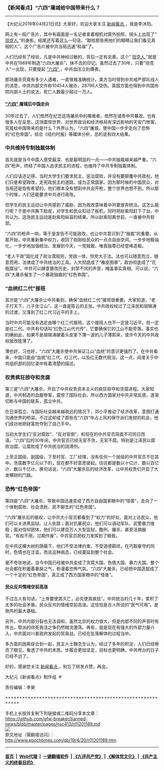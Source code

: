 ### 【新闻看点】“六四”屠城给中国带来什么？
------------------------

<p>
 【大纪元2019年04月21日讯】大家好，欢迎大家关注
 <a href="http://www.epochtimes.com/gb/tag/%E6%96%B0%E9%97%BB%E7%9C%8B%E7%82%B9.html">
  新闻看点
 </a>
 ，我是李沐阳。
</p>
<p>
 网上有一段广告片，其中有画面是一名记者拿着相机对窗外拍照，镜头上出现了“
 <a href="http://www.epochtimes.com/gb/tag/%E5%9D%A6%E5%85%8B%E4%BA%BA.html">
  坦克人
 </a>
 ”的身影。结尾还写着这么一句话，“献给那些用他们的眼睛让我们看见真相的人”。这个广告片被中共当局迅速“和谐”了。
</p>
<p>
 人们已经有了经验，凡是中共神经过敏的，背后一定有文章。这个“
 <a href="http://www.epochtimes.com/gb/tag/%E5%9D%A6%E5%85%8B%E4%BA%BA.html">
  坦克人
 </a>
 ”就是中共在1989年制造“六四大屠杀”，抹不去的印记。虽然过去了30年，只要“坦克人”一出现，只要提起
 <a href="http://www.epochtimes.com/gb/tag/%E2%80%9C%E5%85%AD%E5%9B%9B%E2%80%9D.html">
  “六四”
 </a>
 ，中共血压立刻爆表。
</p>
<p>
 那场屠杀究竟有多少人遇难，一直很难准确统计。美方当时得到中共戒严部队线人的消息，中共内部文件称10454人被杀，28796人受伤。英国方面也得到中共国务院内部人士的说法，死亡人数最少超过一万人。
</p>
<p>
 <center>
 </center>
</p>
<h4>
 <a href="http://www.epochtimes.com/gb/tag/%E2%80%9C%E5%85%AD%E5%9B%9B%E2%80%9D.html">
  “六四”
 </a>
 屠城后中国走向
</h4>
<p>
 30年过去了，人们依然在纪念这场屠杀中的罹难者，依然在谴责中共暴政。也有很多人在反思，这场震惊世界、对世界政治和经济格局有深远影响的天安门惨案，究竟给中国带来的是什么？外界认为，“六四”屠城，使中国一步步走向了恐怖的“红色帝国”。综合《纽约时报》等媒体分析，总的说有四大结果。
</p>
<h3>
 中共维持专制独裁体制
</h3>
<p>
 首先就是当今中国人感受最深、也是最明显的一点——中共独裁越来越严重。“六四”枪声，终结了中国人追求民主的进程，也维持了中共专制独裁体制。
</p>
<p>
 人们应该还记得，当时大学生们要求民主，惩治腐败，并没有要颠覆中共政权。他们只是希望政改，走宪政民主的道路，成为正常国家。因为那时候的中国民众，对当局还是抱有希望的。他们根本没有想到中共会开枪，整个世界也想不到。所以那个时候，人们还能要求中共进行政改。
</p>
<p>
 但学生的民主运动让中共感到了威胁，因为政改意味着中共要放弃统治。这怎么能行呢？于是中共撕下脸皮，对学生和民众扣动了扳机，同时把赵紫阳赶下了台。中共认为，这场民主运动是赵紫阳纵容的结果。所以赵紫阳离世前，一直被中共软禁。
</p>
<p>
 “六四”的枪声一响，等于是宣告不可能政改，也让中共意识到了“独裁”的重要。从那开始，中共重新集中权力，收回了刚刚给民众的一点点自由空间。一步步地极端化，一步步地加强统治。发展到今天，一党独裁、唯我独尊已经登峰造极。
</p>
<p>
 “老人干政”固化成了政治潜规则，党政一体，但党大于法。法也可以随意而立，随意而用，法律成了中共统治的工具。人大彻底成了“橡皮图章”，政协彻底成了“花瓶摆设”。中共可以肆意篡改历史，封禁不同的声音，掩盖事实真相。可以说，“六四”大屠杀催生了一个暴政独裁的“红色帝国”。
</p>
<h3>
 “血统红二代”接班
</h3>
<p>
 其次是“六四”大屠杀让中共看到，确保“血统红二代”接班很重要。大家知道，“老子打天下，儿子坐江山”，这一直是陈云的主张。中共政权经过了江泽民和胡锦涛的过渡，又落到了红二代习近平的手上。
</p>
<p>
 当时中共可能没有选定由哪个红二代接班，这个接班人也不一定是习近平，但一定是红二代。中共有句话叫“红色江山代代传”，它要确保它的江山不能旁落。事实也的确如此，如果不是胡锦涛硬着头皮拿下薄一波的儿子薄熙来，或许今天的中共政权就改姓薄了。
</p>
<p>
 薄也好，习也好，“六四”大屠杀使中共保证江山“血统”的意识更强烈了。在中共看来，中国只能由“血统”红二代、红三代，以及红无数代统治。这一点，阎淮关于中共组织部的回忆录中有着清楚的描述。
</p>
<h3>
 权贵疯狂掠夺和贪腐
</h3>
<p>
 第三是“六四”大屠杀，开启了中共权贵资本主义的疯狂掠夺和贪腐进程。大家知道，中共制造的血腥惨案，震惊了国际社会。所以西方国家对中共非常反感，逐渐切断与中国的联系，孤立中共。
</p>
<p>
 在日渐孤立、与国际社会越来越疏远的情况下，邓小平推动了经济改革，意图打通沟通世界的桥梁。不过这却成了那些在“六四”中占上风的保守派们发财的机会，他们成功地把财富抢夺到了自己手中。
</p>
<p>
 当初大学生们“反对腐败”、“反对官倒”，和现在的中共官员简直不可同日而语。“六四”后的30年间，中共官员已经无官不贪，无官不腐。特别是江泽民以腐败治国，让腐败成了中共统治的润滑剂。
</p>
<p>
 上至正国级、副国级，下至村官、工厂经理，没有任何一个层级的中共官员不在其中。贪腐数字亿元以下的，现在都不好意思提起。往往都是数以十亿计、数以百亿计、数以千亿计。换句话说，“六四”大屠杀后的经济改革，让中共权贵们开启了大发横财的门路。
</p>
<h3>
 恐怖“红色帝国”
</h3>
<p>
 第四是“六四”大屠杀，导致中国迅速变成了西方自由国家眼中的“怪兽”，走向了一个体制腐败、社会溃败、民不聊生的“红色帝国”。
</p>
<p>
 “六四”屠杀后的极权，让中共大小官员都看到了“权力”的好处。面对上访民众，他们可以关进黑监狱、让人失踪；面对抗暴民众，他们可以调动军队、武警暴力维稳；面对信仰团体，他们可以建百万人大型监狱，酷刑、屠杀、甚至活摘器官。“有权不用，过期作废”，中共官员把权力发挥到了极致。
</p>
<p>
 在中共这棵大树的荫蔽下，他们不受法律约束，不受道德羁绊。在巧取豪夺的同时，色情也在泛滥，而且这种病态，已经蔓延到整个社会。
</p>
<p>
 毫不夸张地说，当今中国已经被中共变成了贪腐大国、色情大国、暴力大国。整个社会都在积蓄着暴戾之气，弥漫着恐怖气氛。“六四”大屠杀，已经把中国造就成了一个十足的“红色帝国”，真正成了西方国家眼中的“怪兽”。
</p>
<h4>
 民众反共情绪空前高涨
</h4>
<p>
 不过古人有句话，“上帝要使其灭亡，必先使其疯狂”。中共统治的几十年，累积了太多的社会矛盾，民众反共的情绪空前高涨。这恰恰是古人所说的“民气可用”，是倒共的最大基础。
</p>
<p>
 另外，中共内部分裂也无法调和，虽然北京的权力很大，但是内部不同的声音时有传出，帮派的你死我活之争仍然暗流激荡。再有，就是现在有强大的外部力量介入，中共面对川普政府发起的贸易战，已经在坠落解体的过程当中。
</p>
<p>
 多方面的因素综合到一起，民主人士魏京生认为，经过了多年的积淀，人们已经擦亮了眼见，看透了中共的本质。步履会更加坚定，目标也更明确，中共垮台的日子已经不远了。
</p>
<p>
 好的，感谢您关注
 <a href="http://www.epochtimes.com/gb/tag/%E6%96%B0%E9%97%BB%E7%9C%8B%E7%82%B9.html">
  新闻看点
 </a>
 ，别忘了转发点赞，再会。
</p>
<p>
 大纪元《新闻看点》制作组  #
</p>
<p>
 责任编辑：李昊
</p>

+++++++++++++++++++++++++++++++++++++++++++++++++++++++++++<br/><br/>
手机上长按并复制下列链接或二维码分享本文章：<br/>
https://github.com/gfw-breaker/banned-news/blob/master/pages/nsc413/n11201189.md <br/>
<a href='https://github.com/gfw-breaker/banned-news/blob/master/pages/nsc413/n11201189.md'><img src='https://github.com/gfw-breaker/banned-news/blob/master/pages/nsc413/n11201189.md.png'/></a> <br/>
原文地址（需翻墙访问）：http://www.epochtimes.com/gb/19/4/20/n11201189.htm


------------------------
#### [首页](https://github.com/gfw-breaker/banned-news/blob/master/README.md) &nbsp;|&nbsp; [Web代理](https://github.com/labour-camp/helloworld) &nbsp;|&nbsp; [一键翻墙软件](https://github.com/gfw-breaker/nogfw/blob/master/README.md) &nbsp;| [《九评共产党》](https://github.com/gfw-breaker/9ping.md/blob/master/README.md#九评之一评共产党是什么) | [《解体党文化》](https://github.com/gfw-breaker/jtdwh.md/blob/master/README.md) | [《共产主义的终极目的》](https://github.com/gfw-breaker/gczydzjmd.md/blob/master/README.md)

